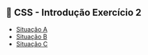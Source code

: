 ## 💅 CSS - Introdução Exercício 2

-   [Situação A](situacao-a)
-   [Situação B](situacao-b)
-   [Situação C](situacao-c)
